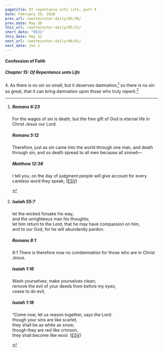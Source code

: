 ```yaml
---
pagetitle: Of repentance unto life, part 4
date: February 19, 2020
prev_url: /westminster-daily/05/30/
prev_date: May 30
this_url: /westminster-daily/05/31/
short_date: "0531"
this_date: May 31
next_url: /westminster-daily/06/01/
next_date: Jun 1
---
```


#### Confession of Faith

##### Chapter 15: Of Repentance unto Life

<span class="q">4.</span> As there is no sin so small, but it deserves damnation;[^fnref:wcf1] so there is no sin so great, that it can bring damnation upon those who truly repent.[^fnref:wcf2]

[^fnref:wcf1]: <div class="esv"><h5>Romans 6:23</h5> <div class="esv-text"><p id="p45006023.01-1">For the wages of sin is death, but the free gift of God is eternal life in Christ Jesus our Lord.</p> </div><h5>Romans 5:12</h5> <div class="esv-text"> <p id="p45005012.07-2">Therefore, just as sin came into the world through one man, and death through sin, and so death spread to all men because all sinned&#8212;</p> </div><h5>Matthew 12:36</h5> <div class="esv-text"><p id="p40012036.01-3"><span class="woc">I tell you, on the day of judgment people will give account for every careless word they speak,</span>  (<a href="http://www.esv.org" class="copyright">ESV</a>)</p> </div> </div>

[^fnref:wcf2]: <div class="esv"><h5>Isaiah 55:7</h5> <div class="esv-text"><div class="block-indent"> <p class="line-group" id="p23055007.01-1">let the wicked forsake his way,<br /> <span class="indent"></span>and the unrighteous man his thoughts;<br /> let him return to the <span class="small-caps">Lord</span>, that he may have compassion on him,<br /> <span class="indent"></span>and to our God, for he will abundantly pardon.</p> </div> </div><h5>Romans 8:1</h5> <div class="esv-text"> <p id="p45008001.05-2"><span class="chapter-num" id="v45008001-2">8:1&nbsp;</span>There is therefore now no condemnation for those who are in Christ Jesus.</p> </div><h5>Isaiah 1:16</h5> <div class="esv-text"><div class="block-indent"> <p class="line-group" id="p23001016.01-3">Wash yourselves; make yourselves clean;<br /> <span class="indent"></span>remove the evil of your deeds from before my eyes;<br /> cease to do evil,</p> </div> </div><h5>Isaiah 1:18</h5> <div class="esv-text"><div class="block-indent"> <p class="line-group" id="p23001018.01-4">&#8220;Come now, let us reason together, says the <span class="small-caps">Lord</span>:<br /> though your sins are like scarlet,<br /> <span class="indent"></span>they shall be as white as snow;<br /> though they are red like crimson,<br /> <span class="indent"></span>they shall become like wool.  (<a href="http://www.esv.org" class="copyright">ESV</a>)</p> </div> </div> </div>

